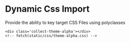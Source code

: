 # Dynamic Css Import

Provide the ability to key target CSS Files using polyclasses

    <div class='collect-theme-alpha'></div>
    <!-- fetch(static/css/theme-alpha.css) -->

